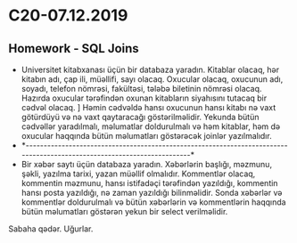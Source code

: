 # C20-07.12.2019
<h2>Homework - SQL Joins</h2>
<ul>
<li>
Universitet kitabxanası üçün bir databaza yaradın. Kitablar olacaq, hər kitabın adı, çap ili, müəllifi, sayı olacaq.
Oxucular olacaq, oxucunun adı, soyadı, telefon nömrəsi, fakültəsi, tələbə biletinin nömrəsi olacaq. 
Hazırda oxucular tərəfindən oxunan kitabların siyahısını tutacaq bir cədvəl olacaq. ]
Həmin cədvəldə hansı oxucunun hansı kitabı nə vaxt götürdüyü və nə vaxt qaytaracağı göstərilməlidir.
Yekunda bütün cədvəllər yaradılmalı, məlumatlar doldurulmalı və həm kitablar, həm də oxucular haqqında bütün məlumatları göstərəcək joinlər yazılmalıdır.
</li>
<li>
*------------------------------------------------------------------------------------------------------------------------*
</li>
  
<li>
Bir xəbər saytı üçün databaza yaradın. Xəbərlərin başlığı, məzmunu, şəkli, yazılma tarixi, yazan müəllif olmalıdır. 
Kommentlər olacaq, kommentin məzmunu, hansı istifadəçi tərəfindən yazıldığı, kommentin hansı posta yazıldığı, 
nə zaman yazıldığı bilinməlidir. Sonda xəbərlər və kommentlər doldurulmalı və bütün xəbərlərin və kommentlərin haqqında bütün məlumatları göstərən yekun bir select verilməlidir.
</li>
</ul>



Sabaha qədər. Uğurlar.
